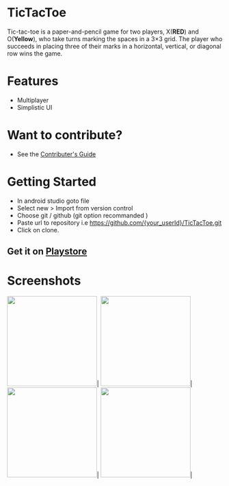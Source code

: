 # TicTacToe
Tic-tac-toe is a paper-and-pencil game for two players, X(**RED**) and O(**Yellow**), who take turns marking the spaces in a 3×3 grid. The player who succeeds in placing three of their marks in a horizontal, vertical, or diagonal row wins the game.

# Features
* Multiplayer
* Simplistic UI

# Want to contribute?
* See the [Contributer's Guide](https://github.com/abhinav78910/TicTacToe/blob/master/Contributing.md)

# Getting Started
* In android studio goto file
* Select new > Import from version control
* Choose git / github (git option recommanded )
* Paste url to repository i.e https://github.com/{your_userId}/TicTacToe.git
* Click on clone.

## Get it on [Playstore](https://play.google.com/store/apps/details?id=com.apps.simpletictactoe)

# Screenshots

<img src="https://github.com/abhinav78910/TicTacToe/blob/master/Screenshots/s1.png?raw=true" width="210">|
<img src="https://github.com/abhinav78910/TicTacToe/blob/master/Screenshots/s2.png?raw=true" width="210">|
<img src="https://github.com/abhinav78910/TicTacToe/blob/master/Screenshots/s3.png?raw=true" width="210">|
<img src="https://github.com/abhinav78910/TicTacToe/blob/master/Screenshots/s4.png" width="210">|
